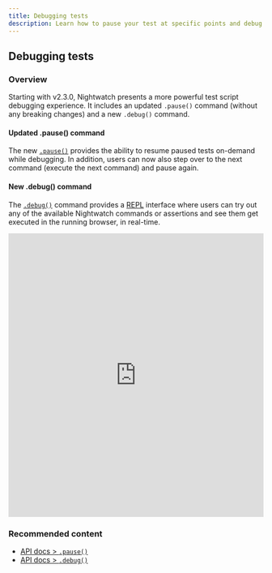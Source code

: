 ```yaml
---
title: Debugging tests
description: Learn how to pause your test at specific points and debug by accessing the browser or executing commands using a REPL interface.
---
```


<div class="page-header"><h2>Debugging tests</h2></div>

### Overview

Starting with v2.3.0, Nightwatch presents a more powerful test script debugging experience. It includes an updated `.pause()` command (without any breaking changes) and a new `.debug()` command.

#### Updated .pause() command 

The new [`.pause()`](https://nightwatchjs.org/api/pause.html) provides the ability to resume paused tests on-demand while debugging. In addition, users can now also step over to the next command (execute the next command) and pause again.

#### New .debug() command 

The [`.debug()`](https://nightwatchjs.org/api/debug.html) command provides a [REPL](https://en.wikipedia.org/wiki/Read%E2%80%93eval%E2%80%93print_loop) interface where users can try out any of the available Nightwatch commands or assertions and see them get executed in the running browser, in real-time.

<iframe src="https://player.vimeo.com/video/732086808?loop=1&byline=0&portrait=0&title=0" style="width:100%;height:560px" frameborder="0" allow="autoplay; fullscreen" allowfullscreen></iframe>

### Recommended content
- [API docs > `.pause()`](https://nightwatchjs.org/api/pause.html)
- [API docs > `.debug()`](https://nightwatchjs.org/api/debug.html)
